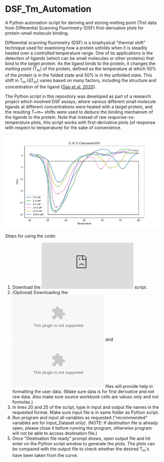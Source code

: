 # DSF_Tm_Automation
 A Python automation script for deriving and storing melting point (Tm) data from Differential Scanning Fluorimetry (DSF) first-derivative plots for protein-small molecule binding.

Differential scanning fluorimetry (DSF) is a biophysical "thermal shift" technique used for examining how a protein unfolds when it is steadily heated over a controlled temperature range. One of its applications is the detection of ligands (which can be small molecules or other proteins) that bind to the target protein. As the ligand binds to the protein, it changes the _melting point_ (T<sub>m</sub>) of the protein, defined as the temperature at which 50% of the protein is in the folded state and 50% is in the unfolded state. This shift in T<sub>m</sub> (∆T<sub>m</sub>) varies based on many factors, including the structure and concentration of the ligand ([Gao et al. 2020](https://link.springer.com/article/10.1007/s12551-020-00619-2)).

The Python script in this repository was developed as part of a research project which involved DSF assays, where various different small molecule ligands at different concentrations were heated with a target protein, and the resulting T~m~ shifts were used to deduce the binding mechanism of the ligands to the protein. Note that instead of raw response-vs-temperature plots, this script works with first-derivative plots (of response with respect to temperature) for the sake of convenience.

![DSF plot generated from the first-derivative data, including all the melting points captured by the script within the bounds set by the user.](https://raw.githubusercontent.com/RaiyanR86/DSF_Tm_Automation/main/TmPlot_Compound_001.png)

Steps for using the code:
1. Download the ![DSF_Tm_automation](https://github.com/RaiyanR86/DSF_Tm_Automation/blob/main/DSF_Tm_automation.py) script.
2. (Optional) Downloading the ![Input_Dataset.xlsx](https://github.com/RaiyanR86/DSF_Tm_Automation/blob/main/Input_Dataset.xlsx) and ![Output_File.xlsx](https://github.com/RaiyanR86/DSF_Tm_Automation/blob/main/Output_File.xlsx) files will provide help in formatting the user data. (Make sure data is for first derivative and not raw data. Also make sure source workbook cells are values only and not formulas.)
3. In lines 20 and 25 of the script, type in input and output file names in the requested format. Make sure input file is in same folder as Python script.
4. Run program and input all variables as requested ("recommended" variables are for Input_Dataset only). (NOTE: If destination file is already open, please close it before running the program, otherwise program will not be able to access destination file.)
5. Once "Destination file ready" prompt shows, open output file and hit enter on the Python script window to generate the plots. The plots can be compared with the output file to check whether the desired T<sub>m</sub>'s have been taken from the curve.